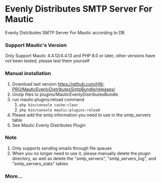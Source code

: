 # Evenly Distributes SMTP Server For Mautic
Evenly Distributes SMTP Server For Mautic according to DB

### Support Mautic's Version
Only Support Mautic 4.4.12/4.4.13 and PHP 8.0 or later, other versions have not been tested, please test them yourself

### Manual installation
1. Download last version https://github.com/HN-PRO/MauticEvenlyDistributesSmtpBundle/releases/
2. Unzip files to plugins/MauticEvenlyDistributesBundle
3. run mautic:plugins:reload command
   1. `php bin/console cache:clear`
   2. `php bin/console mautic:plugins:reload`
4. Please add the smtp information you need to use in the smtp_servers table
5. See Mautic Evenly Distributes Plugin

### Note
1. Only supports sending emails through file queues
2. When you no longer need to use it, please manually delete the plugin directory, as well as delete the "smtp_servers", "smtp_servers_log", and "smtp_servers_stats" tables


### More...
